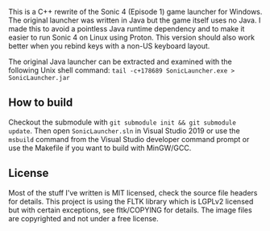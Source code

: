 This is a C++ rewrite of the Sonic 4 (Episode 1) game launcher for Windows.
The original launcher was written in Java but the game itself uses no Java.
I made this to avoid a pointless Java runtime dependency and to make it easier
to run Sonic 4 on Linux using Proton.
This version should also work better when you rebind keys with a non-US keyboard layout.

The original Java launcher can be extracted and examined with the
following Unix shell command: `tail -c+178689 SonicLauncher.exe > SonicLauncher.jar`

How to build
------------
Checkout the submodule with `git submodule init && git submodule update`.
Then open `SonicLauncher.sln` in Visual Studio 2019 or use the `msbuild` command from the
Visual Studio developer command prompt or use the Makefile if you want to build with MinGW/GCC.

License
-------
Most of the stuff I've written is MIT licensed, check the source file headers for details.
This project is using the FLTK library which is LGPLv2 licensed but with certain exceptions,
see fltk/COPYING for details. The image files are copyrighted and not under a free license.

